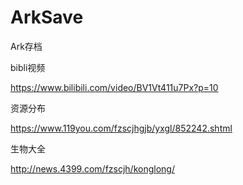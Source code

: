 # ArkSave
Ark存档

bibli视频

https://www.bilibili.com/video/BV1Vt411u7Px?p=10

资源分布

https://www.119you.com/fzscjhgjb/yxgl/852242.shtml

生物大全

http://news.4399.com/fzscjh/konglong/




